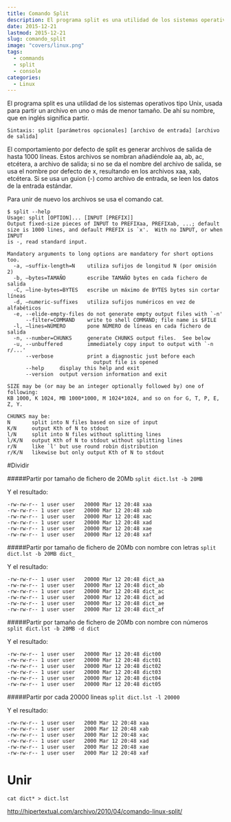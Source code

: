 ```yaml
---
title: Comando Split
description: El programa split es una utilidad de los sistemas operativos tipo Unix, usada para partir un archivo en uno o más de menor tamaño. De ahí su nombre, que en inglés significa partir.
date: 2015-12-21
lastmod: 2015-12-21
slug: comando_split
image: "covers/linux.png"
tags:
  - commands
  - split
  - console
categories:
  - Linux
---
```




El programa split es una utilidad de los sistemas operativos tipo Unix, usada para partir un archivo en uno o más de menor tamaño. De ahí su nombre, que en inglés significa partir.

`Sintaxis: split [parámetros opcionales] [archivo de entrada] [archivo de salida]`

El comportamiento por defecto de split es generar archivos de salida de hasta 1000 líneas. Estos archivos se nombran añadiéndole aa, ab, ac, etcétera, a archivo de salida; si no se da el nombre del archivo de salida, se usa el nombre por defecto de x, resultando en los archivos xaa, xab, etcétera. Si se usa un guion (-) como archivo de entrada, se leen los datos de la entrada estándar.

Para unir de nuevo los archivos se usa el comando cat.
```
$ split --help
Usage: split [OPTION]... [INPUT [PREFIX]]
Output fixed-size pieces of INPUT to PREFIXaa, PREFIXab, ...; default
size is 1000 lines, and default PREFIX is `x'.  With no INPUT, or when INPUT
is -, read standard input.

Mandatory arguments to long options are mandatory for short options too.
  -a, –suffix-length=N    utiliza sufijos de longitud N (por omisión 2)
  -b, –bytes=TAMAÑO       escribe TAMAÑO bytes en cada fichero de salida
  -C, –line-bytes=BYTES   escribe un máximo de BYTES bytes sin cortar líneas
  -d, –numeric-suffixes   utiliza sufijos numéricos en vez de alfabéticos
  -e, --elide-empty-files do not generate empty output files with `-n'
      --filter=COMMAND    write to shell COMMAND; file name is $FILE
  -l, –lines=NÚMERO       pone NÚMERO de líneas en cada fichero de salida
  -n, --number=CHUNKS     generate CHUNKS output files.  See below
  -u, --unbuffered        immediately copy input to output with `-n r/...'
      --verbose           print a diagnostic just before each
                            output file is opened
      --help     display this help and exit
      --version  output version information and exit

SIZE may be (or may be an integer optionally followed by) one of following:
KB 1000, K 1024, MB 1000*1000, M 1024*1024, and so on for G, T, P, E, Z, Y.

CHUNKS may be:
N       split into N files based on size of input
K/N     output Kth of N to stdout
l/N     split into N files without splitting lines
l/K/N   output Kth of N to stdout without splitting lines
r/N     like `l' but use round robin distribution
r/K/N   likewise but only output Kth of N to stdout
```




#Dividir

#####Partir por tamaño de fichero de 20Mb
`split dict.lst -b 20MB`

Y el resultado:
```
-rw-rw-r-- 1 user user   20000 Mar 12 20:48 xaa
-rw-rw-r-- 1 user user   20000 Mar 12 20:48 xab
-rw-rw-r-- 1 user user   20000 Mar 12 20:48 xac
-rw-rw-r-- 1 user user   20000 Mar 12 20:48 xad
-rw-rw-r-- 1 user user   20000 Mar 12 20:48 xae
-rw-rw-r-- 1 user user   20000 Mar 12 20:48 xaf
```


#####Partir por tamaño de fichero de 20Mb con nombre con letras
`split dict.lst -b 20MB dict_`

Y el resultado:
```
-rw-rw-r-- 1 user user   20000 Mar 12 20:48 dict_aa
-rw-rw-r-- 1 user user   20000 Mar 12 20:48 dict_ab
-rw-rw-r-- 1 user user   20000 Mar 12 20:48 dict_ac
-rw-rw-r-- 1 user user   20000 Mar 12 20:48 dict_ad
-rw-rw-r-- 1 user user   20000 Mar 12 20:48 dict_ae
-rw-rw-r-- 1 user user   20000 Mar 12 20:48 dict_af
```


#####Partir por tamaño de fichero de 20Mb con nombre con números
`split dict.lst -b 20MB -d dict`

Y el resultado:
```
-rw-rw-r-- 1 user user   20000 Mar 12 20:48 dict00
-rw-rw-r-- 1 user user   20000 Mar 12 20:48 dict01
-rw-rw-r-- 1 user user   20000 Mar 12 20:48 dict02
-rw-rw-r-- 1 user user   20000 Mar 12 20:48 dict03
-rw-rw-r-- 1 user user   20000 Mar 12 20:48 dict04
-rw-rw-r-- 1 user user   20000 Mar 12 20:48 dict05
```



#####Partir por cada 20000 lineas
`split dict.lst -l 20000`

Y el resultado:
```
-rw-rw-r-- 1 user user   2000 Mar 12 20:48 xaa
-rw-rw-r-- 1 user user   2000 Mar 12 20:48 xab
-rw-rw-r-- 1 user user   2000 Mar 12 20:48 xac
-rw-rw-r-- 1 user user   2000 Mar 12 20:48 xad
-rw-rw-r-- 1 user user   2000 Mar 12 20:48 xae
-rw-rw-r-- 1 user user   2000 Mar 12 20:48 xaf
```


# Unir
`cat dict* > dict.lst`



http://hipertextual.com/archivo/2010/04/comando-linux-split/
